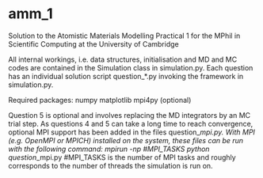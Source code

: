 # amm_1
Solution to the Atomistic Materials Modelling Practical 1 for the MPhil in Scientific Computing at the University of Cambridge

All internal workings, i.e. data structures, initialisation and MD and MC codes are contained in the Simulation class in simulation.py.
Each question has an individual solution script question_*.py invoking the framework in simulation.py.

Required packages:
numpy
matplotlib
mpi4py (optional)

Question 5 is optional and involves replacing the MD integrators by an MC trial step.
As questions 4 and 5 can take a long time to reach convergence, optional MPI support has been added in the files question_*_mpi.py.
With MPI (e.g. OpenMPI or MPICH) installed on the system, these files can be run with the following command:
mpirun -np #MPI_TASKS python question_*_mpi.py
#MPI_TASKS is the number of MPI tasks and roughly corresponds to the number of threads the simulation is run on.
